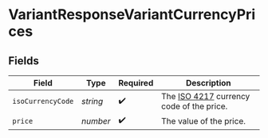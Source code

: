 # VariantResponseVariantCurrencyPrices


## Fields

| Field                                                                                        | Type                                                                                         | Required                                                                                     | Description                                                                                  |
| -------------------------------------------------------------------------------------------- | -------------------------------------------------------------------------------------------- | -------------------------------------------------------------------------------------------- | -------------------------------------------------------------------------------------------- |
| `isoCurrencyCode`                                                                            | *string*                                                                                     | :heavy_check_mark:                                                                           | The [ISO 4217](https://www.iso.org/iso-4217-currency-codes.html) currency code of the price. |
| `price`                                                                                      | *number*                                                                                     | :heavy_check_mark:                                                                           | The value of the price.                                                                      |